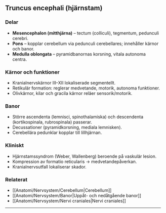 ## Truncus encephali (hjärnstam)

### Delar
- **Mesencephalon (mitthjärna)** – tectum (colliculi), tegmentum, pedunculi cerebri.  
- **Pons** – kopplar cerebellum via pedunculi cerebellares; innehåller kärnor och banor.  
- **Medulla oblongata** – pyramidbanornas korsning, vitala autonoma centra.

### Kärnor och funktioner
- Kranialnervskärnor III–XII lokaliserade segmentellt.  
- Retikulär formation: reglerar medvetande, motorik, autonoma funktioner.  
- Olivkärnor, kilar och gracila kärnor reläer sensorik/motorik.

### Banor
- Större ascendenta (lemnisci, spinothalamiska) och descendenta (kortikospinala, rubrospinala) passerar.  
- Decussationer (pyramidkorsning, mediala lemnisken).  
- Cerebellära pedunklar kopplar till lillhjärnan.

### Kliniskt
- Hjärnstamssyndrom (Weber, Wallenberg) beroende på vaskulär lesion.  
- Kompression av formatio reticularis → medvetandepåverkan.  
- Kranialnervsutfall lokaliserar skador.

### Relaterat
- [[Anatomi/Nervsystem/Cerebellum|Cerebellum]]  
- [[Anatomi/Nervsystem/Banor|Uppåt- och nedåtgående banor]]  
- [[Anatomi/Nervsystem/Nervi craniales|Nervi craniales]]  

---
